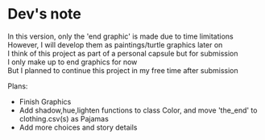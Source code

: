 # Dev's note

In this version, only the 'end graphic' is made due to time limitations <br />
However, I will develop them as paintings/turtle graphics later on<br />
I think of this project as part of a personal capsule but for submission<br />
I only make up to end graphics for now<br />
But I planned to continue this project in my free time after submission<br />

Plans:
- Finish Graphics<br />
- Add shadow,hue,lighten functions to class Color, and move 'the_end' to clothing.csv(s) as Pajamas<br />
- Add more choices and story details